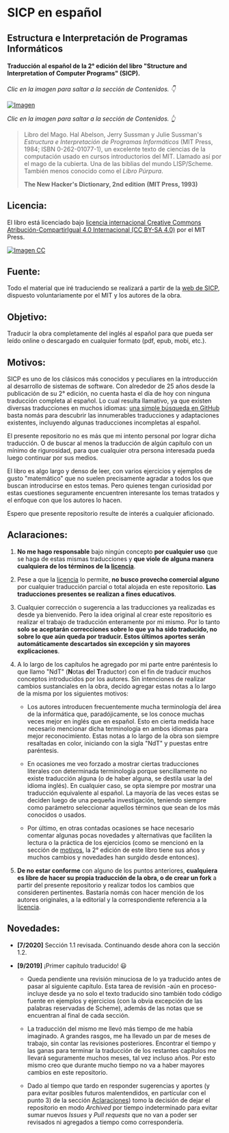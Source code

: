 # SICP en español

## Estructura e Interpretación de Programas Informáticos

#### Traducción al español de la 2° edición del libro "Structure and Interpretation of Computer Programs" (SICP).


*Clic en la imagen para saltar a la sección de Contenidos. 👇*

[![Imagen](/secciones/imagenes/SICP-traducido-reducido.png)](./secciones/04-contenidos.md)

*Clic en la imagen para saltar a la sección de Contenidos. 👆*

> Libro del Mago. Hal Abelson, Jerry Sussman y Julie Sussman's *Estructura e Interpretación de Programas Informáticos* (MIT Press, 1984; ISBN 0-262-01077-1), un excelente texto de ciencias de la computación usado en cursos introductorios del MIT. Llamado así por el mago de la cubierta. Una de las biblias del mundo LISP/Scheme. También menos conocido como el *Libro Púrpura*.
>
> **The New Hacker's Dictionary, 2nd edition**
> **(MIT Press, 1993)**


## Licencia:

El libro está licenciado bajo [licencia internacional Creative Commons Atribución-CompartirIgual 4.0 Internacional (CC BY-SA 4.0)](https://creativecommons.org/licenses/by-sa/4.0/deed.es) por el MIT Press.


[![Imagen CC](https://licensebuttons.net/l/by-sa/4.0/88x31.png)](https://creativecommons.org/licenses/by-sa/4.0/deed.es)


## Fuente:

Todo el material que iré traduciendo se realizará a partir de la [web de SICP](https://mitp-content-server.mit.edu/books/content/sectbyfn/books_pres_0/6515/sicp.zip/index.html), dispuesto voluntariamente por el MIT y los autores de la obra.

## Objetivo:

Traducir la obra completamente del inglés al español para que pueda ser leído online o descargado en cualquier formato (pdf, epub, mobi, etc.).


## Motivos:

SICP es uno de los clásicos más conocidos y peculiares en la introducción al desarrollo de sistemas de software. Con alrededor de 25 años desde la publicación de su 2° edición, no cuenta hasta el día de hoy con ninguna traducción completa al español. Lo cual resulta llamativo, ya que existen diversas traducciones en muchos idiomas: [una simple búsqueda en GitHub](https://github.com/search?q=sicp) basta nomás para descubrir las innumerables traducciones y adaptaciones existentes, incluyendo algunas traducciones incompletas al español.

El presente repositorio no es más que mi intento personal por lograr dicha traducción. O de buscar al menos la traducción de algún capítulo con un mínimo de rigurosidad, para que cualquier otra persona interesada pueda luego continuar por sus medios.

El libro es algo largo y denso de leer, con varios ejercicios y ejemplos de gusto "matemático" que no suelen precisamente agradar a todos los que buscan introducirse en estos temas. Pero quienes tengan curiosidad por estas cuestiones seguramente encuentren interesante los temas tratados y el enfoque con que los autores lo hacen.

Espero que presente repositorio resulte de interés a cualquier aficionado.

## Aclaraciones:

1) **No me hago responsable** bajo ningún concepto **por cualquier uso** que se haga de estas mismas traducciones y **que viole de alguna manera cualquiera de los términos de la [licencia](#Licencia)**. 

2) Pese a que la [licencia](#Licencia) lo permite, **no busco provecho comercial alguno** por cualquier traducción parcial o total alojada en este repositorio. **Las traducciones presentes se realizan a fines educativos**.

3) Cualquier corrección o sugerencia a las traducciones ya realizadas es desde ya bienvenido. Pero la idea original al crear este repositorio es realizar el trabajo de traducción enteramente por mi mismo. Por lo tanto **solo se aceptarán correcciones sobre lo que ya ha sido traducido, no sobre lo que aún queda por traducir. Estos últimos aportes serán automáticamente descartados sin excepción y sin mayores explicaciones**.

4) A lo largo de los capítulos he agregado por mi parte entre paréntesis lo que llamo "NdT" (**N**otas **d**el **T**raductor) con el fin de traducir muchos conceptos introducidos por los autores. Sin intenciones de realizar cambios sustanciales en la obra, decido agregar estas notas a lo largo de la misma por los siguientes motivos:

    * Los autores introducen frecuentemente mucha terminología del área de la informática que, paradójicamente, se los conoce muchas veces mejor en inglés que en español. Esto en cierta medida hace necesario mencionar dicha terminología en ambos idiomas para mejor reconocimiento. Estas notas a lo largo de la obra son siempre resaltadas en color, iniciando con la sigla "NdT" y puestas entre paréntesis.

    * En ocasiones me veo forzado a mostrar ciertas traducciones literales con determinada terminología porque sencillamente no existe traducción alguna (o de haber alguna, se destila usar la del idioma inglés). En cualquier caso, se opta siempre por mostrar una traducción equivalente al español. La mayoría de las veces estas se deciden luego de una pequeña investigación, teniendo siempre como parámetro seleccionar aquellos términos que sean de los más conocidos o usados.

    * Por último, en otras contadas ocasiones se hace necesario comentar algunas pocas novedades y alternativas que faciliten la lectura o la práctica de los ejercicios (como se mencionó en la sección de [motivos](#Motivos), la 2° edición de este libro tiene sus años y muchos cambios y novedades han surgido desde entonces).
    
5) **De no estar conforme** con alguno de los puntos anteriores, **cualquiera es libre de hacer su propia traducción de la obra, o de crear un fork** a partir del presente repositorio y realizar todos los cambios que consideren pertinentes. Bastaría nomás con hacer mención de los autores originales, a la editorial y la correspondiente referencia a la [licencia](#Licencia).

## Novedades:

* **[7/2020]** Sección 1.1 revisada. Continuando desde ahora con la sección 1.2.

* **[9/2019]** ¡Primer capítulo traducido! 😃

    * Queda pendiente una revisión minuciosa de lo ya traducido antes de pasar al siguiente capítulo. Esta tarea de revisión -aún en proceso- incluye desde ya no solo el texto traducido sino también todo código fuente en ejemplos y ejercicios (con la obvia excepción de las palabras reservadas de Scheme), además de las notas que se encuentran al final de cada sección.

    * La traducción del mismo me llevó más tiempo de me había imaginado. A grandes rasgos, me ha llevado un par de meses de trabajo, sin contar las revisiones posteriores. Encontrar el tiempo y las ganas para terminar la traducción de los restantes capítulos me llevará seguramente muchos meses, tal vez incluso años. Por esto mismo creo que durante mucho tiempo no va a haber mayores cambios en este repositorio.

    * Dado al tiempo que tardo en responder sugerencias y aportes (y para evitar posibles futuros malentendidos, en partícular con el punto 3) de la sección [Aclaraciones](#Aclaraciones)) tomo la decisión de dejar el repositorio en modo *Archived* por tiempo indeterminado para evitar sumar nuevos *Issues* y *Pull requests* que no van a poder ser revisados ni agregados a tiempo como correspondería.
